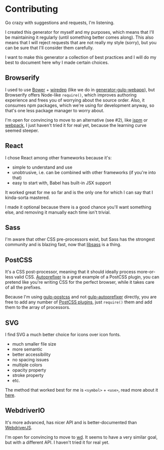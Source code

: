 # Contributing

Go crazy with suggestions and requests, I'm listening.

I created this generator for myself and my purposes, which means that I'll be maintaining it regularly (until something better comes along). This also means that I will reject requests that are not really my style (sorry), but you can be sure that I'll consider them carefully.

I want to make this generator a collection of best practices and I will do my best to document here why I made certain choices.

## Browserify

I used to use [Bower] + [wiredep] (like we do in [generator-gulp-webapp]), but Browserify offers Node-like `require()`, which improves authoring experience and frees you of worrying about the source order. Also, it consumes npm packages, which we're using for development anyway, so that's one less package manager to worry about.

I'm open for convincing to move to an alternative (see #2), like [jspm] or [webpack], I just haven't tried it for real yet, because the learning curve seemed steeper.

## React

I chose React among other frameworks because it's:

  * simple to understand and use
  * unobtrusive, i.e. can be combined with other frameworks (if you're into that)
  * easy to start with, Babel has built-in JSX support

It worked great for me so far and is the only one for which I can say that I kinda-sorta mastered.

I made it optional because there is a good chance you'll want something else, and removing it manually each time isn't trivial.

## Sass

I'm aware that other CSS pre-processors exist, but Sass has the strongest community and is blazing fast, now that [libsass] is a thing.

## PostCSS

It's a CSS post-processor, meaning that it should ideally process more-or-less valid CSS. [Autoprefixer] is a great example of a PostCSS plugin, you can pretend like you're writing CSS for the perfect browser, while it takes care of all the prefixes.

Because I'm using [gulp-postcss] and not [gulp-autoprefixer] directly, you are free to add any number of [PostCSS plugins], just `require()` them and add them to the array of processors.

## SVG

I find SVG a much better choice for icons over icon fonts.

  * much smaller file size
  * more semantic
  * better accessibility
  * no spacing issues
  * multiple colors
  * opacity property
  * stroke property
  * etc.

The method that worked best for me is `<symbol>` + `<use>`, read more about it [here][svg-symbol].

## WebdriverIO

It's more advanced, has nicer API and is better-documented than [WebdriverJS].

I'm open for convincing to move to [wd]. It seems to have a very similar goal, but with a different API. I haven't tried it for real yet.

[bower]: http://bower.io/
[wiredep]: https://github.com/taptapship/wiredep
[generator-gulp-webapp]: https://github.com/yeoman/generator-gulp-webapp
[jspm]: http://jspm.io/
[webpack]: http://webpack.github.io/
[libsass]: http://libsass.org/
[autoprefixer]: https://github.com/postcss/autoprefixer
[gulp-postcss]: https://github.com/postcss/gulp-postcss
[gulp-autoprefixer]: https://github.com/sindresorhus/gulp-autoprefixer
[postcss plugins]: https://github.com/postcss/postcss#plugins
[svg-symbol]: https://css-tricks.com/svg-symbol-good-choice-icons/
[webdriverjs]: https://code.google.com/p/selenium/wiki/WebDriverJs
[wd]: https://github.com/admc/wd
